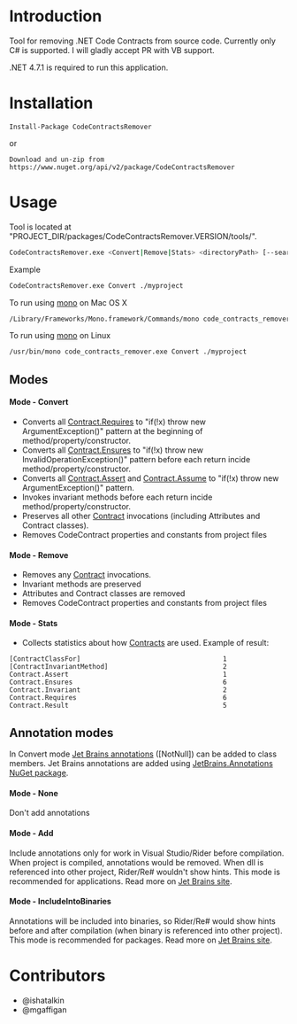 Introduction
============
Tool for removing .NET Code Contracts from source code. 
Currently only C# is supported. I will gladly accept PR with VB support.

.NET 4.7.1 is required to run this application.

Installation
============
```
Install-Package CodeContractsRemover
```
or
```
Download and un-zip from https://www.nuget.org/api/v2/package/CodeContractsRemover 
```

Usage
============
Tool is located at "PROJECT_DIR/packages/CodeContractsRemover.VERSION/tools/".

```bash
CodeContractsRemover.exe <Convert|Remove|Stats> <directoryPath> [--searchPattern *.cs *.csproj] [--encoding utf-8] [--ignorePattern .svn/ ]
```
Example
```bash
CodeContractsRemover.exe Convert ./myproject
```

To run using [mono](http://www.mono-project.com/download/#download-mac) on Mac OS X
```bash
/Library/Frameworks/Mono.framework/Commands/mono code_contracts_remover.exe Convert ./myproject
```

To run using [mono](http://www.mono-project.com/download/#download-lin) on Linux
```bash
/usr/bin/mono code_contracts_remover.exe Convert ./myproject
```

## Modes

#### Mode - Convert
- Converts all [Contract.Requires](https://msdn.microsoft.com/en-us/library/system.diagnostics.contracts.contract.requires(v=vs.110).aspx) to "if(!x) throw new ArgumentException()" pattern at the beginning of method/property/constructor.
- Converts all [Contract.Ensures](https://docs.microsoft.com/en-us/dotnet/api/system.diagnostics.contracts.contract.ensures?view=netcore-3.1) to "if(!x) throw new InvalidOperationException()" pattern before each return incide method/property/constructor.
- Converts all [Contract.Assert](https://msdn.microsoft.com/en-us/library/system.diagnostics.contracts.contract.assert(v=vs.110).aspx) and [Contract.Assume](https://docs.microsoft.com/en-us/dotnet/api/system.diagnostics.contracts.contract.assume?view=netcore-3.1) to "if(!x) throw new ArgumentException()" pattern.
- Invokes invariant methods before each return incide method/property/constructor.
- Preserves all other [Contract](https://msdn.microsoft.com/en-us/library/system.diagnostics.contracts.contract(v=vs.110).aspx) invocations (including Attributes and Contract classes).
- Removes CodeContract properties and constants from project files

#### Mode - Remove
- Removes any [Contract](https://msdn.microsoft.com/en-us/library/system.diagnostics.contracts.contract(v=vs.110).aspx) invocations.
- Invariant methods are preserved
- Attributes and Contract classes are removed
- Removes CodeContract properties and constants from project files

#### Mode - Stats
- Collects statistics about how [Contracts](https://msdn.microsoft.com/en-us/library/system.diagnostics.contracts.contract(v=vs.110).aspx) are used. Example of result:
```
[ContractClassFor]                                	  1
[ContractInvariantMethod]                         	  2
Contract.Assert                                   	  1
Contract.Ensures                                  	  6
Contract.Invariant                                	  2
Contract.Requires                                 	  6
Contract.Result                                   	  5
```

## Annotation modes

In Convert mode [Jet Brains annotations](https://blog.jetbrains.com/dotnet/2018/05/02/improving-rider-resharper-code-analysis-using-jetbrains-annotations/) ([NotNull]) can be added to class members. Jet Brains annotations are added using [JetBrains.Annotations NuGet package](https://www.nuget.org/packages/JetBrains.Annotations/).

#### Mode - None
Don't add annotations

#### Mode - Add
Include annotations only for work in Visual Studio/Rider before compilation. When project is compiled, annotations would be removed. When dll is referenced into other project, Rider/Re# wouldn't show hints. This mode is recommended for applications. Read more on [Jet Brains site](https://blog.jetbrains.com/dotnet/2015/08/12/how-to-use-jetbrains-annotations-to-improve-resharper-inspections/).

#### Mode - IncludeIntoBinaries
Annotations will be included into binaries, so Rider/Re# would show hints before and after compilation (when binary is referenced into other project). This mode is recommended for packages. Read more on [Jet Brains site](https://blog.jetbrains.com/dotnet/2015/08/12/how-to-use-jetbrains-annotations-to-improve-resharper-inspections/).
		
# Contributors
 * @ishatalkin
 * @mgaffigan

